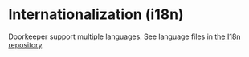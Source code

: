 # Internationalization \(i18n\)

Doorkeeper support multiple languages. See language files in [the I18n repository](https://github.com/doorkeeper-gem/doorkeeper-i18n).

